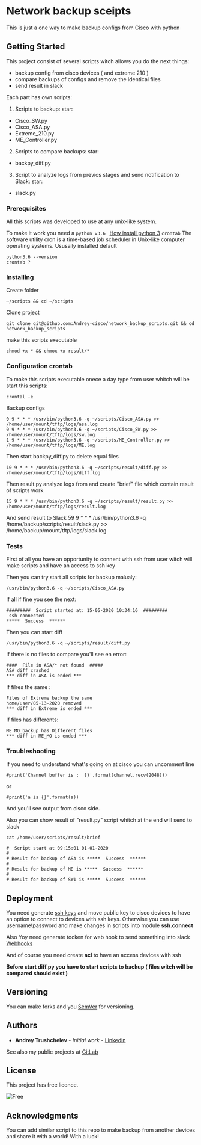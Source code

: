 # Network backup sceipts

This is just a one way to make backup configs from Cisco with python

## Getting Started

This project consist of several scripts witch allows you do the next things:
* backup config from cisco devices ( and extreme 210 )
* compare backups of configs and remove the identical files
* send result in slack

Each part has own scripts:

1. Scripts to backup:
star:
  - Cisco_SW.py
  - Cisco_ASA.py 
  - Extreme_210.py 	
  - ME_Controller.py
2. Scripts to compare backups:
star:
  - backpy_diff.py
3. Script to analyze logs from previos stages and send notification to Slack:
star:
  - slack.py

### Prerequisites

All this scripts was developed to use at any unix-like system. 

To make it work you need a 
`python v3.6 ` [How install python 3](https://realpython.com/installing-python/)
`crontab` The software utility cron is a time-based job scheduler in Unix-like computer operating systems. Ususally installed default

```
python3.6 --version
crontab ?
```

### Installing

Create folder 
```
~/scripts && cd ~/scripts
```
Clone project  
```
git clone git@github.com:Andrey-cisco/network_backup_scripts.git && cd network_backup_scripts
```
make this scripts executable
```
chmod +x * && chmox +x result/*
```

### Configuration crontab

To make this scripts executable onece a day type from user whitch will be start this scripts: 

```
crontal -e 
```
Backup configs
```
0 9 * * * /usr/bin/python3.6 -q ~/scripts/Cisco_ASA.py >>  /home/user/mount/tftp/logs/asa.log 
0 9 * * * /usr/bin/python3.6 -q ~/scripts/Cisco_SW.py >>   /home/user/mount/tftp/logs/sw.log 
1 9 * * * /usr/bin/python3.6 -q ~/scripts/ME_Controller.py >>  /home/user/mount/tftp/logs/ME.log 
```
Then start backpy_diff.py to delete equal files
```
10 9 * * * /usr/bin/python3.6 -q ~/scripts/result/diff.py >>  /home/user/mount/tftp/logs/diff.log
```
Then result.py analyze logs from and create "brief" file which contain result of scripts work
```
15 9 * * * /usr/bin/python3.6 -q ~/scripts/result/result.py >>  /home/user/mount/tftp/logs/result.log
```
And send result to Slack
59 9 * * * /usr/bin/python3.6 -q /home/backup/scripts/result/slack.py >>  /home/backup/mount/tftp/logs/slack.log


### Tests 

First of all you have an opportunity to connent with ssh from user witch will make scripts and have an access to ssh key

Then you can try start all scripts for backup malualy:
```
/usr/bin/python3.6 -q ~/scripts/Cisco_ASA.py
```
If all if fine you see the next:
```
#########  Script started at: 15-05-2020 10:34:16  #########
 ssh connected
*****  Success  ******
```

Then you can start diff 
```
/usr/bin/python3.6 -q ~/scripts/result/diff.py
```

If there is no files to compare you'll see en error:
```
####  File in ASA/* not found  #####
ASA diff crashed
*** diff in ASA is ended ***
```

If filres the same : 
```
Files of Extreme backup the same
home/user/05-13-2020 removed
*** diff in Extreme is ended ***
```

If files has differents: 
```
ME_MO backup has Different files
*** diff in ME_MO is ended ***
```

### Troubleshooting

If you need to understand what's going on at cisco you can uncomment line
```
#print('Channel buffer is :  {}'.format(channel.recv(2048)))
```
or 
```
#print('a is {}'.format(a))
```

And you'll see output from cisco side.


Also you can show result of "result.py" script whitch at the end will send to slack
```
cat /home/user/scripts/result/brief

#  Script start at 09:15:01 01-01-2020 
# 
# Result for backup of ASA is *****  Success  ******
# 
# Result for backup of ME is *****  Success  ******
# 
# Result for backup of SW1 is *****  Success  ******
```


## Deployment

You need generate [ssh keys](https://www.ssh.com/ssh/keygen/) and move public key to cisco devices to have an option to connect to devices with ssh keys. Otherwise you can use username\password and make changes in scripts into module **ssh.connect**

Also Yoy need generate tocken for web hook to send something into slack [Webhooks](https://api.slack.com/messaging/webhooks) 

And of course you need create **acl** to have an access devices with ssh

**Before start diff.py you have to start scripts to backup ( files witch will be compared should exist )**


## Versioning

You can make forks and you [SemVer](http://semver.org/) for versioning. 

## Authors

* **Andrey Trushchelev** - *Initial work* - [Linkedin](https://www.linkedin.com/in/andrey-trushchelev/)

See also my public projects at [GitLab](https://gitlab.com/TrueAndrD)

## License

This project has free licence.

![Free](https://www.sialicencehub.co.uk/wp-content/uploads/2013/06/Free-sia-licence-training-300x142.jpg)

## Acknowledgments

You can add similar script to this repo to make backup from another devices and share it with a world! 
With a luck!


